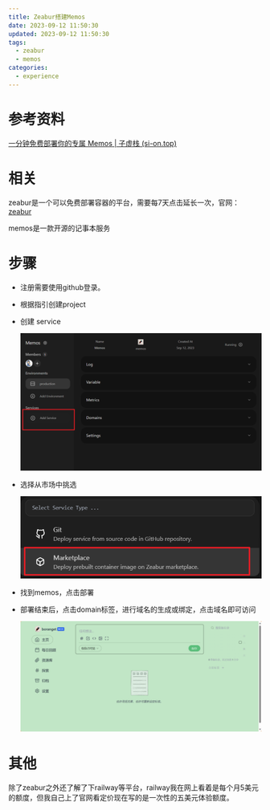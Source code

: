 ```yaml
---
title: Zeabur搭建Memos
date: 2023-09-12 11:50:30
updated: 2023-09-12 11:50:30
tags:
  - zeabur
  - memos
categories:
  - experience
---
```


# 参考资料

[一分钟免费部署你的专属 Memos | 子虚栈 (si-on.top)](https://blog.si-on.top/2023/deploy-memos-in-60s/)

# 相关

zeabur是一个可以免费部署容器的平台，需要每7天点击延长一次，官网：[zeabur](https://zeabur.com?referralCode=Boranget)

memos是一款开源的记事本服务

# 步骤

- 注册需要使用github登录。

- 根据指引创建project

- 创建 service

  ![image-20230912104901807](Zeabur搭建Memos/image-20230912104901807.png)

- 选择从市场中挑选

  ![image-20230912105045828](Zeabur搭建Memos/image-20230912105045828.png)

- 找到memos，点击部署

- 部署结束后，点击domain标签，进行域名的生成或绑定，点击域名即可访问

  ![image-20230912113036859](Zeabur搭建Memos/image-20230912113036859.png)

# 其他

除了zeabur之外还了解了下railway等平台，railway我在网上看着是每个月5美元的额度，但我自己上了官网看定价现在写的是一次性的五美元体验额度。